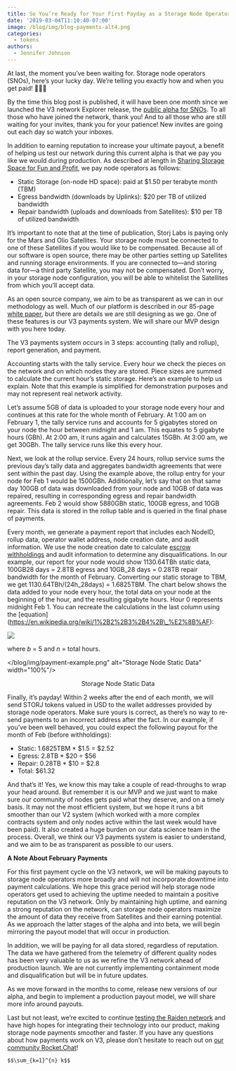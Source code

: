 ```yaml
---
title: So You’re Ready for Your First Payday as a Storage Node Operator
date: '2019-03-04T11:10:40-07:00'
image: /blog/img/blog-payments-alt4.png
categories:
  - tokens
authors:
  - Jennifer Johnson
---
```

At last, the moment you’ve been waiting for. Storage node operators (SNOs), here’s your lucky day. We’re telling you exactly how and when you get paid! 💸💸💸

By the time this blog post is published, it will have been one month since we launched the V3 network Explorer release, the [public alpha for SNOs](https://storj.io/blog/2019/02/announcing-the-storj-v3-explorer-release/). To all those who have joined the network, thank you! And to all those who are still waiting for your invites, thank you for your patience! New invites are going out each day so watch your inboxes. 

In addition to earning reputation to increase your ultimate payout, a benefit of helping us test our network during this current alpha is that we pay you like we would during production. As described at length in [Sharing Storage Space for Fun and Profit](https://storj.io/blog/2019/01/sharing-storage-space-for-fun-and-profit/), we pay node operators as follows: 

* Static Storage (on-node HD space): paid at $1.50 per terabyte month (TBM) 
* Egress bandwidth (downloads by Uplinks): $20 per TB of utilized bandwidth 
* Repair bandwidth (uploads and downloads from Satellites): $10 per TB of utilized bandwidth 

It’s important to note that at the time of publication, Storj Labs is paying only for the Mars and Olio Satellites. Your storage node must be connected to one of these Satellites if you would like to be compensated. Because all of our software is open source, there may be other parties setting up Satellites and running storage environments. If you are connected to—and storing data for—a third party Satellite, you may not be compensated. Don’t worry, in your storage node configuration, you will be able to whitelist the Satellites from which you’ll accept data.

As an open source company, we aim to be as transparent as we can in our methodology as well. Much of our platform is described in our 85-page [white paper](https://storj.io/white-paper), but there are details we are still designing as we go. One of these features is our V3 payments system. We will share our MVP design with you here today. 

The V3 payments system occurs in 3 steps: accounting (tally and rollup), report generation, and payment. 

Accounting starts with the tally service. Every hour we check the pieces on the network and on which nodes they are stored. Piece sizes are summed to calculate the current hour’s static storage. Here’s an example to help us explain. Note that this example is simplified for demonstration purposes and may not represent real network activity. 

Let’s assume 5GB of data is uploaded to your storage node every hour and continues at this rate for the whole month of February. At 1:00 am on February 1, the tally service runs and accounts for 5 gigabytes stored on your node the hour between midnight and 1 am. This equates to 5 gigabyte hours (GBh). At 2:00 am, it runs again and calculates 15GBh. At 3:00 am, we get 30GBh. The tally service runs like this every hour. 

Next, we look at the rollup service. Every 24 hours, rollup service sums the previous day’s tally data and aggregates bandwidth agreements that were sent within the past day. Using the example above, the rollup entry for your node for Feb 1 would be 1500GBh. Additionally, let’s say that on that same day 100GB of data was downloaded from your node and 10GB of data was repaired, resulting in corresponding egress and repair bandwidth agreements. Feb 2 would show 5880GBh static, 100GB egress, and 10GB repair. This data is stored in the rollup table and is queried in the final phase of payments.

Every month, we generate a payment report that includes each NodeID, rollup data, operator wallet address, node creation date, and audit information. We use the node creation date to calculate [escrow withholdings](https://storj.io/blog/2019/01/sharing-storage-space-for-fun-and-profit/) and audit information to determine any disqualifications. In our example, our report for your node would show 1130.64TBh static data, 100GB28 days = 2.8TB egress and 10GB_28 days = 0.28TB repair bandwidth for the month of February. Converting our static storage to TBM, we get 1130.64TBh/(24h\_28days) = 1.6825TBM. The chart below shows the data added to your node every hour, the total data on your node at the beginning of the hour, and the resulting gigabyte hours. Hour 0 represents midnight Feb 1. You can recreate the calculations in the last column using the \[equation](https://en.wikipedia.org/wiki/1%2B2%2B3%2B4%2B\_%E2%8B%AF): 

![](/blog/img/paymentformula.png)

where _b_ = 5 and _n_ = total hours.

</blog/img/payment-example.png" alt="Storage Node Static Data" width="100%"/>
<p style="text-align: center;">Storage Node Static Data</p>

Finally, it’s payday! Within 2 weeks after the end of each month, we will send STORJ tokens valued in USD to the wallet addresses provided by storage node operators. Make sure yours is correct, as there’s no way to re-send payments to an incorrect address after the fact. In our example, if you’ve been well behaved, you could expect the following payout for the month of Feb (before withholdings): 

* Static: 1.6825TBM * $1.5 = $2.52 
* Egress: 2.8TB * $20 = $56 
* Repair: 0.28TB * $10 = $2.8 
* Total: $61.32 

And that’s it! Yes, we know this may take a couple of read-throughs to wrap your head around. But remember it is our MVP and we just want to make sure our community of nodes gets paid what they deserve, and on a timely basis. It may not the most efficient system, but we hope it runs a bit smoother than our V2 system (which worked with a more complex contracts system and only nodes active within the last week would have been paid). It also created a huge burden on our data science team in the process. Overall, we think our V3 payments system is easier to understand, and we aim to be as transparent as possible to our users.

**A Note About February Payments**

For this first payment cycle on the V3 network, we will be making payouts to storage node operators more broadly and will not incorporate downtime into payment calculations. We hope this grace period will help storage node operators get used to achieving the uptime needed to maintain a positive reputation on the V3 network. Only by maintaining high uptime, and earning a strong reputation on the network, can storage node operators maximize the amount of data they receive from Satellites and their earning potential. As we approach the latter stages of the alpha and into beta, we will begin mirroring the payout model that will occur in production. 

In addition, we will be paying for all data stored, regardless of reputation. The data we have gathered from the telemetry of different quality nodes has been very valuable to us as we refine the V3 network ahead of production launch. We are not currently implementing containment mode and disqualification but will be in future updates.

As we move forward in the months to come, release new versions of our alpha, and begin to implement a production payout model, we will share more info around payouts. 

Last but not least, we’re excited to continue [testing the Raiden network](https://storj.io/blog/2018/12/taking-payments-to-the-next-level-with-raiden/) and have high hopes for integrating their technology into our product, making storage node payments smoother and faster. If you have any questions about how payments work on V3, please don’t hesitate to reach out on [our community Rocket.Chat](https://storj.io/community/)!

`$$\sum_{k=1}^{n} k$$`
